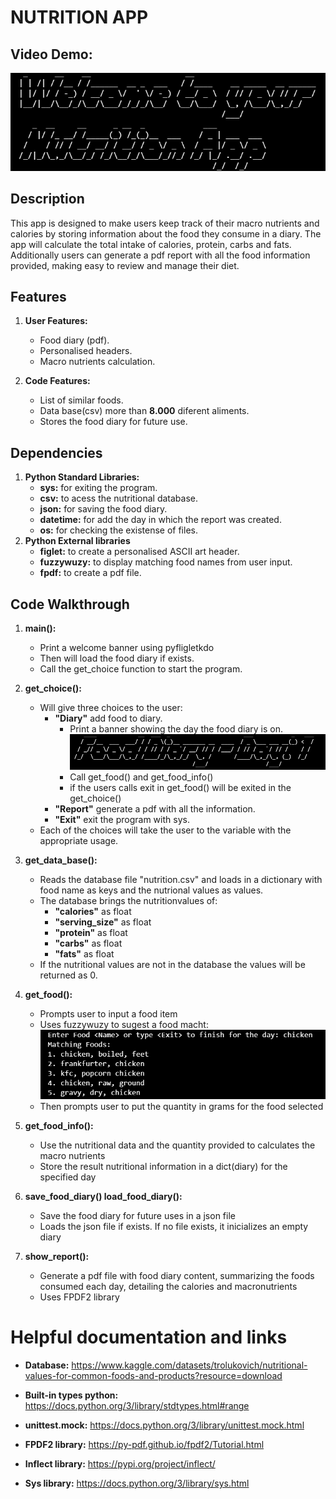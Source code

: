 # NUTRITION APP
## Video Demo:  <URL HERE>
![alt text](image.png)
## Description
This app is designed to make users keep track of their macro nutrients and calories by storing information about the food they consume in a diary. The app will calculate the total intake of calories, protein, carbs and fats. Additionally users can generate a pdf report with all the food information provided, making easy to review and manage their diet.

## Features
1. **User Features:**
    - Food diary (pdf).
    - Personalised headers.
    - Macro nutrients calculation.

2. **Code Features:**
    - List of similar foods.
    - Data base(csv) more than **8.000** diferent aliments.
    - Stores the food diary for future use.

## Dependencies
1. **Python Standard Libraries:**
    - **sys:** for exiting the program.
    - **csv:** to acess the nutritional database.
    - **json:** for saving the food diary.
    - **datetime:** for add the day in which the report was created.
    - **os:** for checking the existense of files.
2. **Python External libraries**
    - **figlet:** to create a personalised ASCII art header.
    - **fuzzywuzy:** to display matching food names from user input.
    - **fpdf:** to create a pdf file.

## Code Walkthrough
1. **main():**
    - Print a welcome banner using pyfligletkdo
    - Then will load the food diary if exists.
    - Call the get_choice function to start the program.

2. **get_choice():**
    - Will give three choices to the user:
        - **"Diary"** add food to diary.
            - Print a banner showing the day the food diary is on.
            ![alt text](image-1.png)
            - Call get_food() and get_food_info()
            - if the users calls exit in get_food() will be exited in the get_choice()
        - **"Report"** generate a pdf with all the information.
        - **"Exit"** exit the program with sys.
    - Each of the choices will take the user to the variable with the appropriate usage.

3. **get_data_base():**
    - Reads the database file "nutrition.csv" and loads in a dictionary with food name as keys and the nutrional values as values.
    - The database brings the nutritionvalues ​​of:
        - **"calories"** as float
        - **"serving_size"** as float
        - **"protein"** as float
        - **"carbs"** as float
        - **"fats"** as float
    - If the nutritional values ​​are not in the database the values ​​will be returned as 0.
4. **get_food():**
    - Prompts user to input a food item
    - Uses fuzzywuzy to sugest a food macht:
     ![alt text](image-2.png)
     - Then prompts user to put the quantity in grams for the food selected


5. **get_food_info():**
    - Use the nutritional data and the quantity provided to calculates the macro nutrients
    - Store the result nutritional information in a dict(diary) for the specified day

6. **save_food_diary() load_food_diary():**
    - Save the food diary for future uses in a json file
    - Loads the json file if exists. If no file exists, it inicializes an empty diary

7. **show_report():**
    - Generate a pdf file with food diary content, summarizing the foods consumed each day, detailing the calories and macronutrients
    - Uses FPDF2 library

# Helpful documentation and links
- **Database:** https://www.kaggle.com/datasets/trolukovich/nutritional-values-for-common-foods-and-products?resource=download

- **Built-in types python:** https://docs.python.org/3/library/stdtypes.html#range

- **unittest.mock:** https://docs.python.org/3/library/unittest.mock.html

- **FPDF2 library:** https://py-pdf.github.io/fpdf2/Tutorial.html

- **Inflect library:** https://pypi.org/project/inflect/

- **Sys library:** https://docs.python.org/3/library/sys.html
